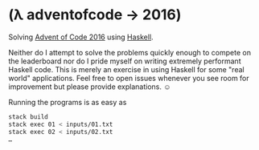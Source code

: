 # (λ adventofcode → 2016)

Solving [Advent of Code 2016](https://adventofcode.com/) using
[Haskell](https://www.haskell.org/).

Neither do I attempt to solve the problems quickly enough to compete on the
leaderboard nor do I pride myself on writing extremely performant Haskell code.
This is merely an exercise in using Haskell for some "real world" applications.
Feel free to open issues whenever you see room for improvement but please
provide explanations. ☺

Running the programs is as easy as

```bash
stack build
stack exec 01 < inputs/01.txt
stack exec 02 < inputs/02.txt
…
```
